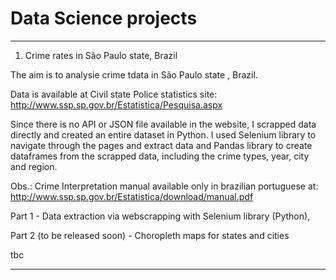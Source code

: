 # Data Science projects

------------------------------------------------------------------------------
01. Crime rates in São Paulo state, Brazil

The aim is to analysie crime tdata in São Paulo state , Brazil.

Data is available at Civil state Police statistics site:  http://www.ssp.sp.gov.br/Estatistica/Pesquisa.aspx

Since there is no API or JSON file available in the website, I scrapped data directly and created an entire dataset in Python. I used Selenium library to navigate through the pages and extract data and Pandas library to create dataframes from the scrapped data, including the crime types, year, city and region.

Obs.: Crime Interpretation manual available only in brazilian  portuguese at:  http://www.ssp.sp.gov.br/Estatistica/download/manual.pdf

Part 1 - Data extraction via webscrapping with Selenium library (Python), 

Part 2 (to be released soon) - Choropleth maps for states and cities

tbc

     
-----------------------------------------------------------------------------

